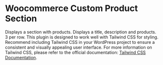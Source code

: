 # Woocommerce Custom Product Section
Displays a section with products. Displays a title, description and products. 3 per row.
This plugin is designed to work well with Tailwind CSS for styling.
Recommend including Tailwind CSS in your WordPress project to ensure a consistent and visually appealing user interface.
For more information on Tailwind CSS, please refer to the official documentation: [Tailwind CSS Documentation](https://tailwindcss.com/docs).
